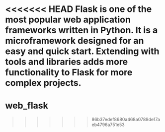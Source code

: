 <<<<<<< HEAD
Flask is one of the most popular web application frameworks written in Python. It is a microframework designed for an easy and quick start. Extending with tools and libraries adds more functionality to Flask for more complex projects.
=======
# web_flask
>>>>>>> 86b37edef8680a468a0789de17aeb4796a751e53
